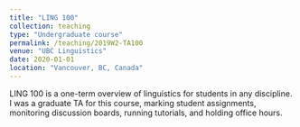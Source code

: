 ```yaml
---
title: "LING 100"
collection: teaching
type: "Undergraduate course"
permalink: /teaching/2019W2-TA100
venue: "UBC Linguistics"
date: 2020-01-01
location: "Vancouver, BC, Canada"
---
```


LING 100 is a one-term overview of linguistics for students in any discipline. I was a graduate TA for this course, marking student assignments, monitoring discussion boards, running tutorials, and holding office hours.
